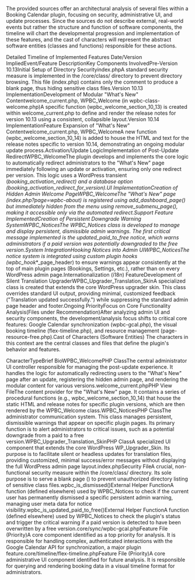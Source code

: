 The provided sources offer an architectural analysis of several files within a Booking Calendar plugin, focusing on security, administrative UI, and update processes. Since the sources do not describe external, real-world events but rather the structure and function of software components, the timeline will chart the developmental progression and implementation of these features, and the cast of characters will represent the abstract software entities (classes and functions) responsible for these actions.

Detailed Timeline of Implemented Features
Date/Version ImpliedEvent/Feature DescriptionKey Components InvolvedPre-Version 10.13Initial Setup of Directory Securityindex.phpA standard security measure is implemented in the /core/class/ directory to prevent directory browsing. This file (index.php) contains only the comment <?php // Silence is golden. ?> to produce a blank page, thus hiding sensitive class files.Version 10.13 ImplementationDevelopment of Modular "What's New" Contentwelcome_current.php, WPBC_Welcome (in wpbc-class-welcome.php)A specific function (wpbc_welcome_section_10_13) is created within welcome_current.php to define and render the release notes for version 10.13 using a consistent, collapsible layout.Version 10.14 ImplementationFeature Expansion of "What's New" Contentwelcome_current.php, WPBC_WelcomeA new function (wpbc_welcome_section_10_14) is added to house the HTML and text for the release notes specific to version 10.14, demonstrating an ongoing modular update process.Activation/Update LogicImplementation of Post-Update RedirectWPBC_WelcomeThe plugin develops and implements the core logic to automatically redirect administrators to the "What's New" page immediately following an update or activation, ensuring only one redirect per version. This logic uses a WordPress transient (_booking_activation_redirect) and a database option (booking_activation_redirect_for_version).UI ImplementationCreation of Hidden Admin Welcome PageWPBC_WelcomeThe "What's New" page (index.php?page=wpbc-about) is registered using add_dashboard_page() but immediately hidden from the menu using remove_submenu_page(), making it accessible only via the automated redirect.Support Feature ImplementedCreation of Persistent Downgrade Warning SystemWPBC_NoticesThe WPBC_Notices class is developed to manage and display persistent, dismissible admin warnings. The first critical message implemented is the updated_paid_to_free notice, which warns administrators if a paid version was potentially downgraded to the free version.System IntegrationHooking Notices into Admin UIWPBC_NoticesThe notice system is integrated using custom plugin hooks (wpbc_hook_*_page_header) to ensure warnings appear consistently at the top of main plugin pages (Bookings, Settings, etc.), rather than on every WordPress admin page.Internationalization (i18n) FeatureDevelopment of Silent Translation UpgraderWPBC_Upgrader_Translation_SkinA specialized class is created that extends the core WordPress upgrader skin. This class overrides standard UI output, providing minimal, customized feedback ("Translation updated successfully.") while suppressing the standard admin page header and footer.Ongoing PriorityFocus on Core Functionality Analysis(Files under Recommendation)After analyzing admin UI and security components, the development/analysis focus shifts to critical core features: Google Calendar synchronization (wpbc-gcal.php), the visual booking timeline (flex-timeline.php), and resource management (page-resource-free.php).Cast of Characters (Software Entities)
The characters in this context are the central classes and files that define the plugin's behavior and features.

CharacterTypeBrief BioWPBC_WelcomePHP ClassThe central administrator UI controller responsible for managing the post-update experience. It handles the logic for automatically redirecting users to the "What's New" page after an update, registering the hidden admin page, and rendering the modular content for various versions.welcome_current.phpPHP View FileThe content provider for the "What's New" page. It contains a series of procedural functions (e.g., wpbc_welcome_section_10_14) that house the static HTML and release notes for specific plugin versions, which are then rendered by the WPBC_Welcome class.WPBC_NoticesPHP ClassThe administrator communication system. This class manages persistent, dismissible warnings that appear on specific plugin pages. Its primary function is to alert administrators to critical issues, such as a potential downgrade from a paid to a free version.WPBC_Upgrader_Translation_SkinPHP ClassA specialized UI component that extends the core WordPress WP_Upgrader_Skin. Its purpose is to facilitate silent or headless updates for translation files, providing customized, minimal success/error messages without displaying the full WordPress admin page layout.index.phpSecurity FileA crucial, non-functional security measure within the /core/class/ directory. Its sole purpose is to serve a blank page (<?php // Silence is golden. ?>) to prevent unauthorized directory listing of sensitive class files.wpbc_is_dismissed()External Helper FunctionA function (defined elsewhere) used by WPBC_Notices to check if the current user has permanently dismissed a specific persistent admin warning, managing user meta data for notice visibility.wpbc_is_updated_paid_to_free()External Helper FunctionA function (defined elsewhere) used by WPBC_Notices to check the plugin's status and trigger the critical warning if a paid version is detected to have been overwritten by a free version.core/sync/wpbc-gcal.phpFeature File (Priority)A core component identified as a top priority for analysis. It is responsible for handling complex, authenticated interactions with the Google Calendar API for synchronization, a major plugin feature.core/timeline/flex-timeline.phpFeature File (Priority)A core administrative UI component identified for future analysis. It is responsible for querying and rendering booking data in a visual timeline format for administrators.